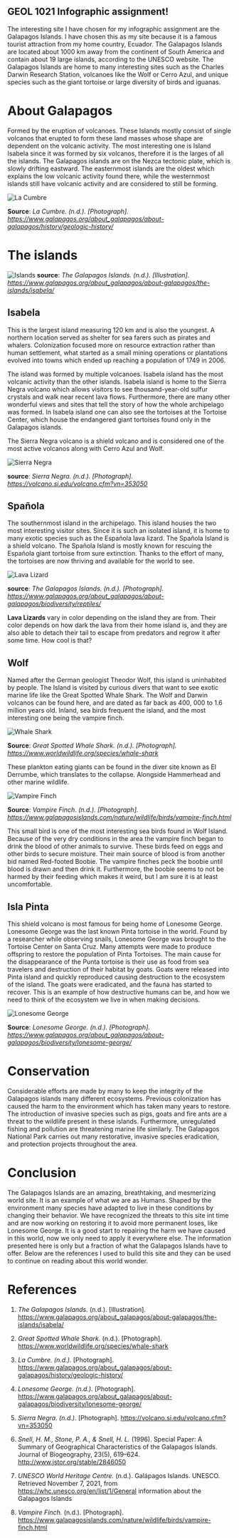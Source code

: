 ## GEOL 1021 Infographic assignment!

The interesting site I have chosen for my infographic assignment are the Galapagos Islands. I have chosen this as my site because it is a famous tourist attraction from my home country, Ecuador. The Galapagos Islands are located about 1000 km away from the continent of South America and contain about 19 large islands, according to the UNESCO website. The Galapagos Islands are home to many interesting sites such as the Charles Darwin Research Station, volcanoes like the Wolf or Cerro Azul, and unique species such as the giant tortoise or large diversity of birds and iguanas.

# About Galapagos

Formed by the eruption of volcanoes. These Islands mostly consist of single volcanos that erupted to form these land masses whose shape are dependent on the volcanic activity. The most interesting one is Island Isabela since it was formed by six volcanos, therefore it is the larges of all the islands. The Galapagos islands are on the Nezca tectonic plate, which is slowly drifting eastward. The easternmost islands are the oldest which explains the low volcanic activity found there, while the westernmost islands still have volcanic activity and are considered to still be forming.

![La Cumbre](/Images/LaCumbre.PNG)

**Source**: 
_La Cumbre. (n.d.). [Photograph]. https://www.galapagos.org/about_galapagos/about-galapagos/history/geologic-history/_


# The islands
![Islands](/Images/Islands.PNG)
**source**: 
_The Galapagos Islands. (n.d.). [Illustration]. https://www.galapagos.org/about_galapagos/about-galapagos/the-islands/isabela/_




## Isabela
This is the largest island measuring 120 km and is also the youngest. A northern location served as shelter for sea farers such as pirates and whalers. Colonization focused more on resource extraction rather than human settlement, what started as a small mining operations or plantations evolved into towns which ended up reaching a population of 1749 in 2006. 

The island was formed by multiple volcanoes. Isabela island has the most volcanic activity than the other islands. Isabela island is home to the Sierra Negra volcano which allows visitors to see thousand-year-old sulfur crystals and walk near recent lava flows. Furthermore, there are many other wonderful views and sites that tell the story of how the whole archipelago was formed. In Isabela island one can also see the tortoises at the Tortoise Center, which house the endangered giant tortoises found only in the Galapagos islands.

The Sierra Negra volcano is a shield volcano and is considered one of the most active volcanos along with Cerro Azul and Wolf.

![Sierra Negra](/Images/SierraNegra.PNG)

**source**: 
_Sierra Negra. (n.d.). [Photograph]. https://volcano.si.edu/volcano.cfm?vn=353050_

## Spañola
The southernmost island in the archipelago. This island houses the two most interesting visitor sites. Since it is such an isolated island, it is home to many exotic species such as the Española lava lizard. The Spañola Island is a shield volcano. The Spañola Island is mostly known for rescuing the Española giant tortoise from sure extinction. Thanks to the effort of many, the tortoises are now thriving and available for the world to see.

![Lava Lizard](/Images/LavaLizzard.PNG)

**source**: 
_The Galapagos Islands. (n.d.). [Photograph]. https://www.galapagos.org/about_galapagos/about-galapagos/biodiversity/reptiles/_

**Lava Lizards** 
 vary in color depending on the island they are from. Their color depends on how dark the lava from their home island is, and they are also able to detach their tail to escape from predators and regrow it after some time. How cool is that?

## Wolf
Named after the German geologist Theodor Wolf, this island is uninhabited by people. The Island is visited by curious divers that want to see exotic marine life like the Great Spotted Whale Shark. The Wolf and Darwin volcanos can be found here, and are dated as far back as 400, 000 to 1.6 million years old. Inland, sea birds frequent the island, and the most interesting one being the vampire finch.

![Whale Shark](/Images/WhaleShark.PNG)

**Source**:
_Great Spotted Whale Shark. (n.d.). [Photograph]. https://www.worldwildlife.org/species/whale-shark_

These plankton eating giants can be found in the diver site known as El Derrumbe, which translates to the collapse. Alongside Hammerhead and other marine wildlife.

![Vampire Finch](/Images/vampire-finch.jpg)

**Source**: 
_Vampire Finch. (n.d.). [Photograph]. https://www.galapagosislands.com/nature/wildlife/birds/vampire-finch.html_

This small bird is one of the most interesting sea birds found in Wolf Island. Because of the very dry conditions in the area the vampire finch began to drink the blood of other animals to survive. These birds feed on eggs and other birds to secure moisture. Their main source of blood is from another bid named Red-footed Boobie. The vampire finches peck the boobie until blood is drawn and then drink it. Furthermore, the boobie seems to not be harmed by their feeding which makes it weird, but I am sure it is at least uncomfortable. 


## Isla Pinta

This shield volcano is most famous for being home of Lonesome George. Lonesome George was the last known Pinta tortoise in the world. Found by a researcher while observing snails, Lonesome George was brought to the Tortoise Center on Santa Cruz. Many attempts were made to produce offspring to restore the population of Pinta Tortoises. The main cause for the disappearance of the Punta tortoise is their use as food from sea travelers and destruction of their habitat by goats. Goats were released into Pinta island and quickly reproduced causing destruction to the ecosystem of the island. The goats were eradicated, and the fauna has started to recover. This is an example of how destructive humans can be, and how we need to think of the ecosystem we live in when making decisions.

![Lonesome George](/Images/LonesomeGeorge.PNG)

**Source**: 
_Lonesome George. (n.d.). [Photograph]. https://www.galapagos.org/about_galapagos/about-galapagos/biodiversity/lonesome-george/_

# Conservation

Considerable efforts are made by many to keep the integrity of the Galapagos islands many different ecosystems. Previous colonization has caused the harm to the environment which has taken many years to restore. The introduction of invasive species such as pigs, goats and fire ants are a threat to the wildlife present in these islands. Furthermore, unregulated fishing and pollution are threatening marine life similarly. The Galapagos National Park carries out many restorative, invasive species eradication, and protection projects throughout the area. 

# Conclusion

The Galapagos Islands are an amazing, breathtaking, and mesmerizing world site. It is an example of what we are as Humans. Shaped by the environment many species have adapted to live in these conditions by changing their behavior. We have recognized the threats to this site int time and are now working on restoring it to avoid more permanent loses, like Lonesome George. It is a good start to repairing the harm we have caused in this world, now we only need to apply it everywhere else. The information presented here is only but a fraction of what the Galapagos Islands have to offer. Below are the references I used to build this site and they can be used to continue on reading about this world wonder. 


# References

1. _The Galapagos Islands._ (n.d.). [Illustration]. https://www.galapagos.org/about_galapagos/about-galapagos/the-islands/isabela/

2. _Great Spotted Whale Shark._ (n.d.). [Photograph]. https://www.worldwildlife.org/species/whale-shark

3. _La Cumbre. (n.d.)._ [Photograph]. https://www.galapagos.org/about_galapagos/about-galapagos/history/geologic-history/

4. _Lonesome George. (n.d.)._ [Photograph]. https://www.galapagos.org/about_galapagos/about-galapagos/biodiversity/lonesome-george/

5. _Sierra Negra. (n.d.)._ [Photograph]. https://volcano.si.edu/volcano.cfm?vn=353050

6. _Snell, H. M., Stone, P. A., & Snell, H. L._ (1996). Special Paper: A Summary of Geographical Characteristics of the Galapagos Islands. Journal of Biogeography, 23(5), 619–624. http://www.jstor.org/stable/2846050


6. _UNESCO World Heritage Centre._ (n.d.). Galápagos Islands. UNESCO. Retrieved November 7, 2021, from https://whc.unesco.org/en/list/1/General information about the Galapagos Islands

7. _Vampire Finch._ (n.d.). [Photograph]. https://www.galapagosislands.com/nature/wildlife/birds/vampire-finch.html







